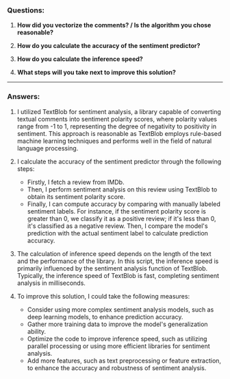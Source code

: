 ### Questions:

1. **How did you vectorize the comments? / Is the algorithm you chose reasonable?**

2. **How do you calculate the accuracy of the sentiment predictor?**

3. **How do you calculate the inference speed?**

4. **What steps will you take next to improve this solution?**

---

### Answers:

1. I utilized TextBlob for sentiment analysis, a library capable of converting textual comments into sentiment polarity scores, where polarity values range from -1 to 1, representing the degree of negativity to positivity in sentiment. This approach is reasonable as TextBlob employs rule-based machine learning techniques and performs well in the field of natural language processing.

2. I calculate the accuracy of the sentiment predictor through the following steps:
   - Firstly, I fetch a review from IMDb.
   - Then, I perform sentiment analysis on this review using TextBlob to obtain its sentiment polarity score.
   - Finally, I can compute accuracy by comparing with manually labeled sentiment labels. For instance, if the sentiment polarity score is greater than 0, we classify it as a positive review; if it's less than 0, it's classified as a negative review. Then, I compare the model's prediction with the actual sentiment label to calculate prediction accuracy.

3. The calculation of inference speed depends on the length of the text and the performance of the library. In this script, the inference speed is primarily influenced by the sentiment analysis function of TextBlob. Typically, the inference speed of TextBlob is fast, completing sentiment analysis in milliseconds.

4. To improve this solution, I could take the following measures:
   - Consider using more complex sentiment analysis models, such as deep learning models, to enhance prediction accuracy.
   - Gather more training data to improve the model's generalization ability.
   - Optimize the code to improve inference speed, such as utilizing parallel processing or using more efficient libraries for sentiment analysis.
   - Add more features, such as text preprocessing or feature extraction, to enhance the accuracy and robustness of sentiment analysis.
